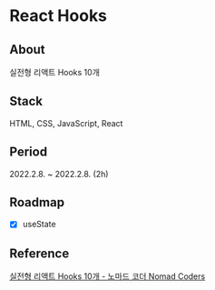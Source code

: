 # React Hooks

## About
실전형 리액트 Hooks 10개

## Stack
HTML, CSS, JavaScript, React

## Period
2022.2.8. ~ 2022.2.8. (2h)

## Roadmap
- [X] useState

## Reference
[실전형 리액트 Hooks 10개 - 노마드 코더 Nomad Coders](https://nomadcoders.co/react-hooks-introduction/lobby)
